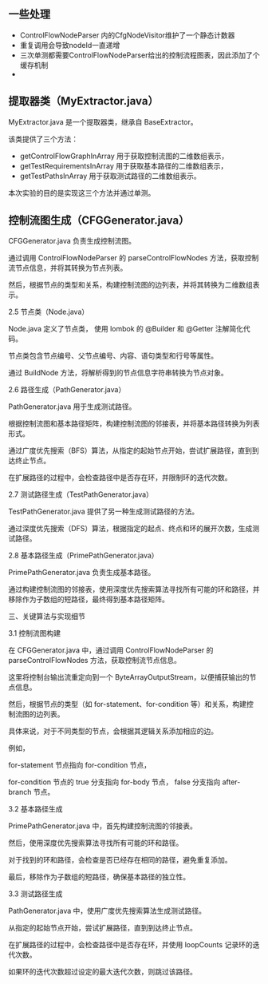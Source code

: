 ## 一些处理
- ControlFlowNodeParser 内的CfgNodeVisitor维护了一个静态计数器
- 重复调用会导致nodeId一直递增
- 三次单测都需要ControlFlowNodeParser给出的控制流程图表，因此添加了个缓存机制
- 

## 提取器类（MyExtractor.java）
MyExtractor.java 是一个提取器类，继承自 BaseExtractor。 

该类提供了三个方法：
- getControlFlowGraphInArray 用于获取控制流图的二维数组表示，
- getTestRequirementsInArray 用于获取基本路径的二维数组表示，
- getTestPathsInArray 用于获取测试路径的二维数组表示。

本次实验的目的是实现这三个方法并通过单测。
## 控制流图生成（CFGGenerator.java）
CFGGenerator.java 负责生成控制流图。

通过调用 ControlFlowNodeParser 的 parseControlFlowNodes 方法，获取控制流节点信息，并将其转换为节点列表。

然后，根据节点的类型和关系，构建控制流图的边列表，并将其转换为二维数组表示。

2.5 节点类（Node.java）

Node.java 定义了节点类， 使用 lombok 的 @Builder 和 @Getter 注解简化代码。

节点类包含节点编号、父节点编号、内容、语句类型和行号等属性。

通过 BuildNode 方法，将解析得到的节点信息字符串转换为节点对象。

2.6 路径生成（PathGenerator.java）

PathGenerator.java 用于生成测试路径。

根据控制流图和基本路径矩阵，构建控制流图的邻接表，并将基本路径转换为列表形式。

通过广度优先搜索（BFS）算法，从指定的起始节点开始，尝试扩展路径，直到到达终止节点。

在扩展路径的过程中，会检查路径中是否存在环，并限制环的迭代次数。

2.7 测试路径生成（TestPathGenerator.java）

TestPathGenerator.java 提供了另一种生成测试路径的方法。

通过深度优先搜索（DFS）算法，根据指定的起点、终点和环的展开次数，生成测试路径。

2.8 基本路径生成（PrimePathGenerator.java）

PrimePathGenerator.java 负责生成基本路径。

通过构建控制流图的邻接表，使用深度优先搜索算法寻找所有可能的环和路径，并移除作为子数组的短路径，最终得到基本路径矩阵。

三、关键算法与实现细节

3.1 控制流图构建

在 CFGGenerator.java 中，通过调用 ControlFlowNodeParser 的 parseControlFlowNodes 方法，获取控制流节点信息。

这里将控制台输出流重定向到一个 ByteArrayOutputStream，以便捕获输出的节点信息。

然后，根据节点的类型（如 for-statement、for-condition 等）和关系，构建控制流图的边列表。

具体来说，对于不同类型的节点，会根据其逻辑关系添加相应的边。

例如，

for-statement 节点指向 for-condition 节点，

for-condition 节点的 true 分支指向 for-body 节点， false 分支指向 after-branch 节点。

3.2 基本路径生成

PrimePathGenerator.java 中，首先构建控制流图的邻接表。

然后，使用深度优先搜索算法寻找所有可能的环和路径。

对于找到的环和路径，会检查是否已经存在相同的路径，避免重复添加。

最后，移除作为子数组的短路径，确保基本路径的独立性。

3.3 测试路径生成

PathGenerator.java 中，使用广度优先搜索算法生成测试路径。

从指定的起始节点开始，尝试扩展路径，直到到达终止节点。

在扩展路径的过程中，会检查路径中是否存在环，并使用 loopCounts 记录环的迭代次数。

如果环的迭代次数超过设定的最大迭代次数，则跳过该路径。

